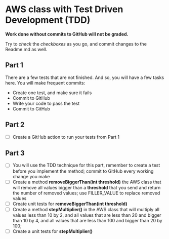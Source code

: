 # AWS class with Test Driven Development (TDD)
**Work done without commits to GitHub will not be graded.**

Try to *check* the *checkboxes* as you go, and commit changes to the Readme.md as well.

## Part 1
There are a few tests that are not finished. And so, you will have a few tasks here.
You will make frequent commits:
* Create one test, and make sure it fails
* Commit to GitHub
* Write your code to pass the test
* Commit to GitHub
## Part 2
* [ ] Create a GitHub action to run your tests from Part 1
## Part 3 
* [ ] You will use the TDD technique for this part, remember to create a test before you implement the method; commit to GitHub every working change you make
* [ ] Create a method **removeBiggerThan(int threshold)** the AWS class that will remove all values bigger than a **threshold** that you send and return the number of removed values; use FILLER_VALUE to replace removed values
* [ ] Create unit tests for **removeBiggerThan(int threshold)**
* [ ] Create a method **stepMultiplier()** in the AWS class that will multiply all values less than 10 by 2, and all values that are less than 20 and bigger than 10 by 4, and all values that are less than 100 and bigger than 20 by 100;
* [ ] Create a unit tests for **stepMultiplier()**
